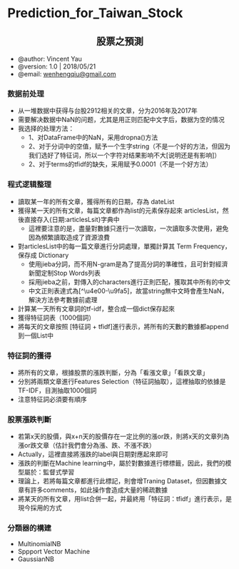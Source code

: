 # Prediction_for_Taiwan_Stock

## <center>股票之預測</center>

- @author: Vincent Yau
- @version: 1.0 | 2018/05/21
- @email: wenhengqiu@gmail.com

### 数据前处理
- 从一堆数据中获得与台股2912相关的文章，分为2016年及2017年
- 需要解决数据中NaN的问题，尤其是用正则匹配中文字后，数据为空的情况
- 我选择的处理方法：
    - 1、对DataFrame中的NaN，采用dropna()方法
    - 2、对于分词中的空值，赋予一个生字string（不是一个好的方法，但因为我们选好了特征词，所以一个字符对结果影响不大[说明还是有影响]）
    - 2、对于terms的tfidf的缺失，采用赋予0.0001（不是一个好方法）

### 程式逻辑整理
- 讀取某一年的所有文章，獲得所有的日期，存為 dateList
- 獲得某一天的所有文章，每篇文章都作為list的元素保存起來 articlesList，然後直接存入{日期:articlesLsit}字典中
    - 這裡要注意的是，盡量對數據只進行一次讀取，一次讀取多次使用，避免因為頻繁讀取造成了資源浪費
- 對articlesList中的每一篇文章進行分詞處理，單獨計算其 Term Frequency，保存成 Dictionary
    - 使用jieba分詞，而不用N-gram是為了提高分詞的準確性，且可針對經濟新聞定制Stop Words列表
    - 採用jieba之前，對傳入的characters進行正則匹配，獲取其中所有的中文
    - 中文正則表達式為[^\u4e00-\u9fa5]，故當string無中文時會產生NaN，解決方法參考數據前處理
- 計算某一天所有文章詞的tf-idf，整合成一個dict保存起來
- 獲得特征詞表（1000個詞）
- 將每天的文章按照 [特征詞 + tfidf]進行表示，將所有的天數的數據都append到一個List中

### 特征詞的獲得
- 將所有的文章，根據股票的漲跌判斷，分為「看漲文章」「看跌文章」
- 分別將兩類文章進行Features Selection（特征詞抽取），這裡抽取的依據是TF-IDF，目測抽取1000個詞
- 注意特征詞必須要有順序

### 股票漲跌判斷
- 若第x天的股價，與x+n天的股價存在一定比例的漲or跌，則將x天的文章列為漲or跌文章（估計我們會分為漲、跌、不漲不跌）
- Actually，這裡直接將漲跌的label與日期對應起來即可
- 漲跌的判斷在Machine learning中，屬於對數據進行標標籤，因此，我們的模型屬於：監督式學習
- 理論上，若將每篇文章都進行此標記，則會增Traning Dataset，但因數據文章有許多comments，如此操作會造成大量的稀疏數據
- 將某天的所有文章，用list合併一起，并最終用「特征詞：tfidf」進行表示，是現今採用的方式

### 分類器的構建
- MultinomialNB
- Sppport Vector Machine
- GaussianNB
